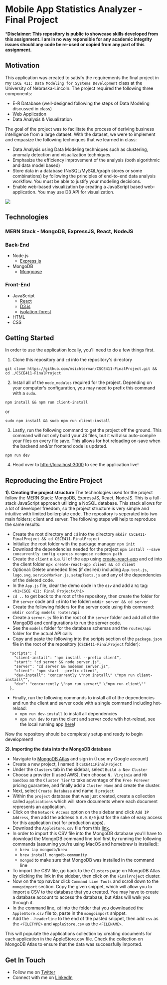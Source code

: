 # Mobile App Statistics Analyzer  - Final Project
***Disclaimer: This repository is public to showcase skills developed from this assignment. I am in no way reponsible for any academic integrity issues should any code be re-used or copied from any part of this assignment.**

## Motivation
This application was created to satisfy the requirements the final project in my `CSCE 411: Data Modeling for Systems Development` class at the University of Nebraska-Lincoln. The project required the following three components:
- E-R Database (well-designed following the steps of Data Modeling discussed in class)
- Web Application
- Data Analysis & Visualization

The goal of the project was to facilitate the process of deriving business intelligence from a large dataset. With the dataset, we were to implement and empasize the following techniques that we learned in class:
- Data Analysis using Data Modeling techniques such as clustering, anomaly detection and visualization techniques.
- Emphasize the efficiency improvement of the analysis (both algorithmic and data model based)
- Store data in a database (NoSQL/MySQL/graph stores or some combinations) by following the principles of end-to-end data analysis workflow. You must be able to justify your modeling decisions.
- Enable web-based visualization by creating a JavaScript based web-application. You may use D3 API for visualization.

![](FinalProjectDemo.gif)

## Technologies
### MERN Stack - **MongoDB, ExpressJS, React, NodeJS**
### Back-End
* Node.js
    * [Express.js](https://expressjs.com/)
* MongoDB
    * [Mongoose](https://mongoosejs.com/docs/)
### Front-End
* JavaScript
   * [React](https://reactjs.org/)
   * [D3.js](https://d3js.org/)
   * [isolation-forest](https://www.npmjs.com/package/isolation-forest)
* HTML
* CSS

## Getting Started
In order to use the application locally, you'll need to do a few things first.

1. Clone this repository and `cd` into the repository's directory
```
git clone https://github.com/msichterman/CSCE411-FinalProject.git && cd ./CSCE411-FinalProject
```

2. Install all of the `node_modules` required for the project. Depending on your computer's configuration, you may need to prefix this command with a `sudo`.
```
npm install && npm run client-install
```
or
```
sudo npm install && sudo npm run client-install
```

3. Lastly, run the following command to get the project off the ground. This command will not only build your JS files, but it will also auto-compile your files on every file save. This allows for hot reloading on-save when the backend and/or frontend code is updated.

```
npm run dev
```

4. Head over to [http://localhost:3000](http://localhost:3000) to see the application live!

## Reproducing the Entire Project
**1). Creating the project structure**
The technologies used for the project follow the MERN Stack: MongoDB, ExpressJS, React, NodeJS. This is a full-stack JavaScript approach utilizing a NoSQL database. This stack allows for a lot of developer freedom, so the project structure is very simple and intuitive with limited boilerplate code. The repository is seperated into two main folders; client and server. The following steps will help to reproduce the same results:
* Create the root directory and ```cd``` into the directory
```mkdir CSCE411-FinalProject && cd CSCE411-FinalProject```
* Initialize the root folder with the package manager
```npm init```
* Download the dependencies needed for the project
```npm install --save concurrently config express mongoose nodemon path```
* Create the ```client``` a.k.a. UI of the app using [create-react-app](https://github.com/facebook/create-react-app) and cd into the client folder
```npx create-react-app client && cd client```
* Optional: Delete unneeded files (if desired) including ```App.test.js```, ```logo.svg```, ```serviceWorker.js```, ```setupTests.js``` and any of the dependencies of the deleted code.
* In the ```App.js``` file, clear the demo code in the ```div``` and add a `h1` tag: ```<h1>CSCE 411: Final Project</h1>```
* ```cd ..``` to get back to the root of the repository, then create the folder for the ```server``` code and ```cd``` into the folder:
```mkdir server && cd server```
* Create the following folders for the server code using this command:
```mkdir config models routes/api```
* Create a ```server.js``` file in the root of the ```server``` folder and add all of the MongoDB and configurations to run the server code.
* See the ```models``` folder for the database schemas and the ```routes/api``` folder for the actual API calls
* Copy and paste the following into the scripts section of the ```package.json``` file in the root of the repository (```CSCE411-FinalProject``` folder):
```
  "scripts": {
    "client-install": "npm install --prefix client",
    "start": "cd server && node server.js",
    "server": "cd server && nodemon server.js",
    "client": "npm start --prefix client",
    "dev-install": "concurrently \"npm install\" \"npm run client-install\"",
    "dev": "concurrently \"npm run server\" \"npm run client\""
  },
```
* Finally, run the following commands to install all of the dependencies and run the client and server code with a single command including hot-reload:
   * ```npm run dev-install``` to install all dependencies
   * ```npm run dev``` to run the client and server code with hot-reload, see the local running app [here](http://localhost:3000/)!
   
   
Now the repository should be completely setup and ready to begin development!

**2). Importing the data into the MongoDB database**
* Navigate to [MongoDB Atlas](https://www.mongodb.com/cloud/atlas) and sign in (I use my Google account)
* Create a new project, I named it ```CSCE411FinalProject```
* Under the ```Clusters``` tab in the sidebar, select ```Build a New Cluster```
* Choose a provider (I used AWS), then choose ```N. Virginia``` and ```M0 Sandbox``` as the ```Cluster Tier``` to take advantage of the ```Free Forever``` pricing guarantee, and finally add a ```Cluster Name``` and create the cluster.
* Next, select ```Create Database``` and name it ```project```
* Within the ```project``` database that was just created, create a collection called ```applications``` which will store documents where each document represents an application.
* Click on the ```Network Access``` option on the sidebar and click ```Add IP Address```, then add the address ```0.0.0.0/0``` just for the sake of easy access for this application (not for production apps). 
* Download the ```AppleStore.csv``` file from this [link](https://www.kaggle.com/ramamet4/app-store-apple-data-set-10k-apps/data).
* In order to import this CSV file into the MongoDB database you'll have to download the MongoDB command line tool first by running the following commands (assuming you're using MacOS and homebrew is installed):
   * ```brew tap mongodb/brew```
   * ```brew install mongodb-community```
   * ```mongod``` to make sure that MongoDB was installed in the command line
* To import the CSV file, go back to the ```Clusters``` page on MongoDB Atlas by clicking the link in the sidebar, then click on the ```FinalProject``` cluster.
* Now on the top navbar click ```Command Line Tools``` and scroll down to the ```mongoimport``` section. Copy the given snippet, which will allow you to import a CSV to the database that you created. You may have to create a database account to access the database, but Atlas will walk you through it.
* In the command line, ```cd``` into the folder that you downloaded the ```AppleStore.csv``` file to, paste in the ```mongoimport``` snippet.
* Add the ```--headerline``` to the end of the pasted snippet, then add ```csv``` as the ```<FILETYPE>``` and ```AppleStore.csv``` as the ```<FILENAME>```.
   
This will populate the applications collection by creating documents for each application in the AppleStore.csv file. Check the collection on MongoDB Atlas to ensure that the data was successfully imported.

## Get In Touch
* Follow me on [Twitter](https://twitter.com/mattsichterman)
* Connect with me on [LinkedIn](https://www.linkedin.com/in/msichterman/)

